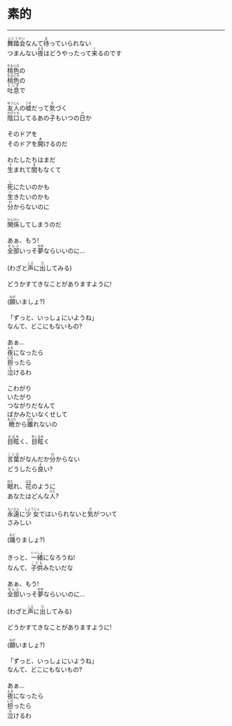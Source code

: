 # 素的
---
<lyric>
<ruby>舞踏会<rt>ぶとうかい</rt></ruby>なんて<ruby>待<rt>ま</rt></ruby>っていられない<br/>
つまんない<ruby>夜<rt>よる</rt></ruby>はどうやったって<ruby>来<rt>く</rt></ruby>るのです<br/>
<br/>
<ruby>桃色<rt>ももいろ</rt></ruby>の<br/>
<ruby>桃色<rt>ももいろ</rt></ruby>の<br/>
<ruby>吐息<rt>といき</rt></ruby>で<br/>
<br/>
<ruby>友人<rt>ゆうじん</rt></ruby>の<ruby>嘘<rt>うそ</rt></ruby>だって<ruby>気<rt>き</rt></ruby>づく<br/>
<ruby>陰口<rt>かげぐち</rt></ruby>してるあの<ruby>子<rt>こ</rt></ruby>もいつの<ruby>日<rt>ひ</rt></ruby>か<br/>
<br/>
そのドアを<br/>
そのドアを<ruby>開<rt>あ</rt></ruby>けるのだ<br/>
<br/>
わたしたちはまだ<br/>
<ruby>生<rt>う</rt></ruby>まれて<ruby>間<rt>ま</rt></ruby>もなくて<br/>
<br/>
<ruby>死<rt>し</rt></ruby>にたいのかも<br/>
<ruby>生<rt>い</rt></ruby>きたいのかも<br/>
<ruby>分<rt>わ</rt></ruby>からないのに<br/>
<br/>
<ruby>関係<rt>かんけい</rt></ruby>してしまうのだ<br/>
<br/>
あぁ、もう!<br/>
<ruby>全部<rt>ぜんぶ</rt></ruby>いっそ<ruby>夢<rt>ゆめ</rt></ruby>ならいいのに…<br/>
<br/>
(わざと<ruby>声<rt>こえ</rt></ruby>に<ruby>出<rt>だ</rt></ruby>してみる)<br/>
<br/>
どうかすてきなことがありますように!<br/>
<br/>
(<ruby>願<rt>ねが</rt></ruby>いましょ?)<br/>
<br/>
「ずっと、いっしょにいようね」<br/>
なんて、どこにもないもの?<br/>
<br/>
あぁ…<br/>
<ruby>夜<rt>よる</rt></ruby>になったら<br/>
<ruby>担<rt>にな</rt></ruby>ったら<br/>
<ruby>泣<rt>な</rt></ruby>けるわ<br/>
<br/>
こわがり<br/>
いたがり<br/>
つながりだなんて<br/>
ばかみたいなくせして<br/>
<ruby>瞼<rt>まぶた</rt></ruby>から<ruby>離<rt>はな</rt></ruby>れないの<br/>
<br/>
<ruby>目眩<rt>まばゆ</rt></ruby>く、<ruby>目眩<rt>めくるめ</rt></ruby>く<br/>
<br/>
<ruby>言葉<rt>ことば</rt></ruby>がなんだか<ruby>分<rt>わ</rt></ruby>からない<br/>
どうしたら<ruby>良<rt>よ</rt></ruby>い?<br/>
<br/>
<ruby>眠<rt>ねむ</rt></ruby>れ、<ruby>花<rt>はな</rt></ruby>のように<br/>
あなたはどんな<ruby>人<rt>ひと</rt></ruby>?<br/>
<br/>
<ruby>永遠<rt>えいえん</rt></ruby>に<ruby>少女<rt>しょうじょ</rt></ruby>ではいられないと<ruby>気<rt>き</rt></ruby>がついて<br/>
さみしい<br/>
<br/>
(<ruby>踊<rt>おど</rt></ruby>りましょ?)<br/>
<br/>
きっと、<ruby>一緒<rt>いっしょ</rt></ruby>になろうね!<br/>
なんて、<ruby>子供<rt>こども</rt></ruby>みたいだな<br/>
<br/>
あぁ、もう!<br/>
<ruby>全部<rt>ぜんぶ</rt></ruby>いっそ<ruby>夢<rt>ゆめ</rt></ruby>ならいいのに…<br/>
<br/>
(わざと<ruby>声<rt>こえ</rt></ruby>に<ruby>出<rt>だ</rt></ruby>してみる)<br/>
<br/>
どうかすてきなことがありますように!<br/>
<br/>
(<ruby>願<rt>ねが</rt></ruby>いましょ?)<br/>
<br/>
「ずっと、いっしょにいようね」<br/>
なんて、どこにもないもの?<br/>
<br/>
あぁ…<br/>
<ruby>夜<rt>よる</rt></ruby>になったら<br/>
<ruby>担<rt>にな</rt></ruby>ったら<br/>
<ruby>泣<rt>な</rt></ruby>けるわ<br/>
</lyric>
